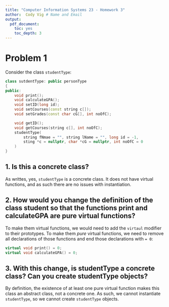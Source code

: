 ```yaml
---
title: "Computer Information Systems 23 - Homework 3"
author:  Cody Vig # Name and Email
output:
  pdf_document:
    toc: yes
    toc_depth: 3
---
```


# Problem 1

Consider the class `studentType`:

```cpp
class sutdentType: public personType
{ 
public:
    void print();
    void calculateGPA();
    void setID(long id);
    void setCourses(const string c[]);
    void setGrades(const char cG[], int noOfC);

    void getID();
    void getCourses(string c[], int noOfC);
    studentType(
        string fNmae = "", string lName = "", long id = -1, 
        sting *c = nullptr, char *cG = nullptr, int noOfC = 0
    )
}
```

## 1. Is this a concrete class? 

As writtes, yes, `studentType` is a concrete class. It does not have virtual functions, and as such there are no issues with instantiation. 

## 2. How would you change the definition of the class student so that the functions print and calculateGPA are pure virtual functions?

To make them virtual functions, we would need to add the `virtaul` modifier to their prototypes. To make them *pure* virtual functions, we need to remove all declarations of those functions and end those declarations with `= 0`:
```cpp
virtual void print() = 0;
virtual void calculateGPA() = 0;
```

## 3. With this change, is studentType a concrete class? Can you create studentType objects?

By definition, the existence of at least one pure virtual function makes this class an abstract class, not a concrete one. As such, we cannot instantiate `studentType`, so we cannot create `studentType` objects.